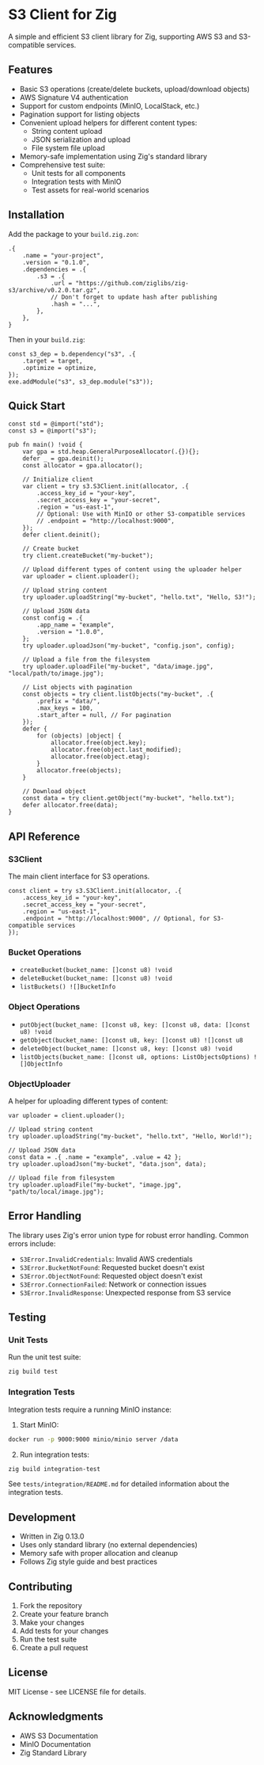 # S3 Client for Zig

A simple and efficient S3 client library for Zig, supporting AWS S3 and
S3-compatible services.

## Features

- Basic S3 operations (create/delete buckets, upload/download objects)
- AWS Signature V4 authentication
- Support for custom endpoints (MinIO, LocalStack, etc.)
- Pagination support for listing objects
- Convenient upload helpers for different content types:
  - String content upload
  - JSON serialization and upload
  - File system file upload
- Memory-safe implementation using Zig's standard library
- Comprehensive test suite:
  - Unit tests for all components
  - Integration tests with MinIO
  - Test assets for real-world scenarios

## Installation

Add the package to your `build.zig.zon`:

```zig
.{
    .name = "your-project",
    .version = "0.1.0",
    .dependencies = .{
        .s3 = .{
            .url = "https://github.com/ziglibs/zig-s3/archive/v0.2.0.tar.gz",
            // Don't forget to update hash after publishing
            .hash = "...",
        },
    },
}
```

Then in your `build.zig`:

```zig
const s3_dep = b.dependency("s3", .{
    .target = target,
    .optimize = optimize,
});
exe.addModule("s3", s3_dep.module("s3"));
```

## Quick Start

```zig
const std = @import("std");
const s3 = @import("s3");

pub fn main() !void {
    var gpa = std.heap.GeneralPurposeAllocator(.{}){};
    defer _ = gpa.deinit();
    const allocator = gpa.allocator();

    // Initialize client
    var client = try s3.S3Client.init(allocator, .{
        .access_key_id = "your-key",
        .secret_access_key = "your-secret",
        .region = "us-east-1",
        // Optional: Use with MinIO or other S3-compatible services
        // .endpoint = "http://localhost:9000",
    });
    defer client.deinit();

    // Create bucket
    try client.createBucket("my-bucket");

    // Upload different types of content using the uploader helper
    var uploader = client.uploader();

    // Upload string content
    try uploader.uploadString("my-bucket", "hello.txt", "Hello, S3!");

    // Upload JSON data
    const config = .{
        .app_name = "example",
        .version = "1.0.0",
    };
    try uploader.uploadJson("my-bucket", "config.json", config);

    // Upload a file from the filesystem
    try uploader.uploadFile("my-bucket", "data/image.jpg", "local/path/to/image.jpg");

    // List objects with pagination
    const objects = try client.listObjects("my-bucket", .{
        .prefix = "data/",
        .max_keys = 100,
        .start_after = null, // For pagination
    });
    defer {
        for (objects) |object| {
            allocator.free(object.key);
            allocator.free(object.last_modified);
            allocator.free(object.etag);
        }
        allocator.free(objects);
    }

    // Download object
    const data = try client.getObject("my-bucket", "hello.txt");
    defer allocator.free(data);
}
```

## API Reference

### S3Client

The main client interface for S3 operations.

```zig
const client = try s3.S3Client.init(allocator, .{
    .access_key_id = "your-key",
    .secret_access_key = "your-secret",
    .region = "us-east-1",
    .endpoint = "http://localhost:9000", // Optional, for S3-compatible services
});
```

### Bucket Operations

- `createBucket(bucket_name: []const u8) !void`
- `deleteBucket(bucket_name: []const u8) !void`
- `listBuckets() ![]BucketInfo`

### Object Operations

- `putObject(bucket_name: []const u8, key: []const u8, data: []const u8) !void`
- `getObject(bucket_name: []const u8, key: []const u8) ![]const u8`
- `deleteObject(bucket_name: []const u8, key: []const u8) !void`
- `listObjects(bucket_name: []const u8, options: ListObjectsOptions) ![]ObjectInfo`

### ObjectUploader

A helper for uploading different types of content:

```zig
var uploader = client.uploader();

// Upload string content
try uploader.uploadString("my-bucket", "hello.txt", "Hello, World!");

// Upload JSON data
const data = .{ .name = "example", .value = 42 };
try uploader.uploadJson("my-bucket", "data.json", data);

// Upload file from filesystem
try uploader.uploadFile("my-bucket", "image.jpg", "path/to/local/image.jpg");
```

## Error Handling

The library uses Zig's error union type for robust error handling. Common errors
include:

- `S3Error.InvalidCredentials`: Invalid AWS credentials
- `S3Error.BucketNotFound`: Requested bucket doesn't exist
- `S3Error.ObjectNotFound`: Requested object doesn't exist
- `S3Error.ConnectionFailed`: Network or connection issues
- `S3Error.InvalidResponse`: Unexpected response from S3 service

## Testing

### Unit Tests

Run the unit test suite:

```bash
zig build test
```

### Integration Tests

Integration tests require a running MinIO instance:

1. Start MinIO:

```bash
docker run -p 9000:9000 minio/minio server /data
```

2. Run integration tests:

```bash
zig build integration-test
```

See `tests/integration/README.md` for detailed information about the integration
tests.

## Development

- Written in Zig 0.13.0
- Uses only standard library (no external dependencies)
- Memory safe with proper allocation and cleanup
- Follows Zig style guide and best practices

## Contributing

1. Fork the repository
2. Create your feature branch
3. Make your changes
4. Add tests for your changes
5. Run the test suite
6. Create a pull request

## License

MIT License - see LICENSE file for details.

## Acknowledgments

- AWS S3 Documentation
- MinIO Documentation
- Zig Standard Library
